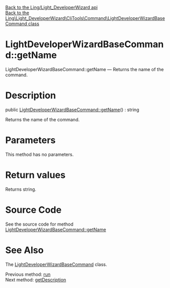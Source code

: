 [Back to the Ling/Light_DeveloperWizard api](https://github.com/lingtalfi/Light_DeveloperWizard/blob/master/doc/api/Ling/Light_DeveloperWizard.md)<br>
[Back to the Ling\Light_DeveloperWizard\CliTools\Command\LightDeveloperWizardBaseCommand class](https://github.com/lingtalfi/Light_DeveloperWizard/blob/master/doc/api/Ling/Light_DeveloperWizard/CliTools/Command/LightDeveloperWizardBaseCommand.md)


LightDeveloperWizardBaseCommand::getName
================



LightDeveloperWizardBaseCommand::getName — Returns the name of the command.




Description
================


public [LightDeveloperWizardBaseCommand::getName](https://github.com/lingtalfi/Light_DeveloperWizard/blob/master/doc/api/Ling/Light_DeveloperWizard/CliTools/Command/LightDeveloperWizardBaseCommand/getName.md)() : string




Returns the name of the command.




Parameters
================

This method has no parameters.


Return values
================

Returns string.








Source Code
===========
See the source code for method [LightDeveloperWizardBaseCommand::getName](https://github.com/lingtalfi/Light_DeveloperWizard/blob/master/CliTools/Command/LightDeveloperWizardBaseCommand.php#L121-L125)


See Also
================

The [LightDeveloperWizardBaseCommand](https://github.com/lingtalfi/Light_DeveloperWizard/blob/master/doc/api/Ling/Light_DeveloperWizard/CliTools/Command/LightDeveloperWizardBaseCommand.md) class.

Previous method: [run](https://github.com/lingtalfi/Light_DeveloperWizard/blob/master/doc/api/Ling/Light_DeveloperWizard/CliTools/Command/LightDeveloperWizardBaseCommand/run.md)<br>Next method: [getDescription](https://github.com/lingtalfi/Light_DeveloperWizard/blob/master/doc/api/Ling/Light_DeveloperWizard/CliTools/Command/LightDeveloperWizardBaseCommand/getDescription.md)<br>

